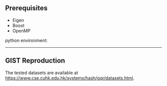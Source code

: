 

## Prerequisites

* Eigen 
* Boost
* OpenMP

python environment:


---
## GIST Reproduction

The tested datasets are available at https://www.cse.cuhk.edu.hk/systems/hash/gqr/datasets.html. 
